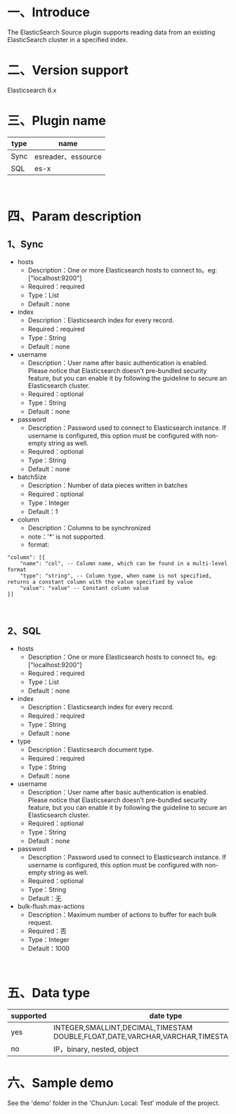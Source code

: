 # 一、Introduce

The ElasticSearch Source plugin supports reading data from an existing ElasticSearch cluster in a specified index.

# 二、Version support 

Elasticsearch 6.x
​
# 三、Plugin name

| type|name|
| ---- | ----|
| Sync | esreader、essource |
| SQL | es-x |

​

# 四、Param description

## 1、Sync

- hosts
   - Description：One or more Elasticsearch hosts to connect to。eg: ["localhost:9200"]
   - Required：required
   - Type：List<String>
   - Default：none
- index
   - Description：Elasticsearch index for every record. 
   - Required：required
   - Type：String
   - Default：none
- username
   - Description：User name after basic authentication is enabled. Please notice that Elasticsearch doesn't pre-bundled security feature, but you can enable it by following the guideline to secure an Elasticsearch cluster.
   - Required：optional
   - Type：String
   - Default：none
- password
   - Description：Password used to connect to Elasticsearch instance. If username is configured, this option must be configured with non-empty string as well.
   - Required：optional
   - Type：String
   - Default：none
- batchSize
   - Description：Number of data pieces written in batches
   - Required：optional
   - Type：Integer
   - Default：1
- column
   - Description：Columns to be synchronized
   - note：'*' is not supported.
   - format: 
  
```
"column": [{
    "name": "col", -- Column name, which can be found in a multi-level format
    "type": "string", -- Column type, when name is not specified, returns a constant column with the value specified by value
    "value": "value" -- Constant column value
}]
```
​

## 2、SQL

- hosts
   - Description：One or more Elasticsearch hosts to connect to。eg: ["localhost:9200"]
   - Required：required
   - Type：List<String>
   - Default：none
- index
   - Description：Elasticsearch index for every record. 
   - Required：required
   - Type：String
   - Default：none
- type
  - Description：Elasticsearch document type.
  - Required：required
  - Type：String
  - Default：none
- username
   - Description：User name after basic authentication is enabled. Please notice that Elasticsearch doesn't pre-bundled security feature, but you can enable it by following the guideline to secure an Elasticsearch cluster.
   - Required：optional
   - Type：String
   - Default：none
- password
   - Description：Password used to connect to Elasticsearch instance. If username is configured, this option must be configured with non-empty string as well.
   - Required：optional
   - Type：String
   - Default：无
- bulk-flush.max-actions
   - Description：Maximum number of actions to buffer for each bulk request.
   - Required：否
   - Type：Integer
   - Default：1000

​

# 五、Data type


|supported | date type |
| --- | --- |
| yes |INTEGER,SMALLINT,DECIMAL,TIMESTAM DOUBLE,FLOAT,DATE,VARCHAR,VARCHAR,TIMESTAMP,TIME,BYTE|
| no | IP，binary, nested, object|


# 六、Sample demo

See the 'demo' folder in the 'ChunJun: Local: Test' module of the project.
